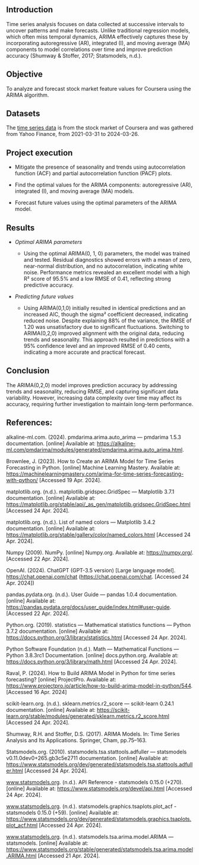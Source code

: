 ## Introduction

Time series analysis focuses on data collected at successive intervals to uncover patterns and make forecasts. Unlike traditional regression models, which often miss temporal dynamics, ARIMA effectively captures these by incorporating autoregressive (AR), integrated (I), and moving average (MA) components to model correlations over time and improve prediction accuracy (Shumway & Stoffer, 2017; Statsmodels, n.d.).

## Objective
To analyze and forecast stock market feature values for Coursera using the ARIMA algorithm.

## Datasets

The <a href="https://finance.yahoo.com/quote/COUR/?guccounter=1" target="_blank">time series data</a> is from the stock market of Coursera and was gathered from Yahoo Finance, from 2021-03-31 to 2024-03-26. 

## Project execution

- Mitigate the presence of seasonality and trends using autocorrelation function (ACF) and partial autocorrelation function (PACF) plots.
  
- Find the optimal values for the ARIMA components: autoregressive (AR), integrated (I), and moving average (MA) models.

- Forecast future values using the optimal parameters of the ARIMA model.
  
## Results

- *Optimal ARIMA parameters*
  - Using the optimal ARIMA(0, 1, 0) parameters, the model was trained and tested. Residual diagnostics showed errors with a mean of zero, near-normal distribution, and no autocorrelation, indicating white noise. Performance metrics revealed an excellent model with a high R² score of 95.5% and a low RMSE of 0.41, reflecting strong predictive accuracy.
 
- *Predicting future values*
  - Using ARIMA(0,1,0) initially resulted in identical predictions and an increased AIC, though the sigma² coefficient decreased, indicating reduced noise. Despite explaining 88% of the variance, the RMSE of 1.20 was unsatisfactory due to significant fluctuations. Switching to ARIMA(0,2,0) improved alignment with the original data, reducing trends and seasonality. This approach resulted in predictions with a 95% confidence level and an improved RMSE of 0.40 cents, indicating a more accurate and practical forecast.
 
## Conclusion

The ARIMA(0,2,0) model improves prediction accuracy by addressing trends and seasonality, reducing RMSE, and capturing significant data variability. However, increasing data complexity over time may affect its accuracy, requiring further investigation to maintain long-term performance.



## References:

alkaline-ml.com. (2024). pmdarima.arima.auto_arima — pmdarima 1.5.3 documentation. [online] Available at: https://alkaline-ml.com/pmdarima/modules/generated/pmdarima.arima.auto_arima.html.

Brownlee, J. (2023). How to Create an ARIMA Model for Time Series Forecasting in Python. [online] Machine Learning Mastery. Available at: https://machinelearningmastery.com/arima-for-time-series-forecasting-with-python/ [Accessed 19 Apr. 2024].

matplotlib.org. (n.d.). matplotlib.gridspec.GridSpec — Matplotlib 3.7.1 documentation. [online] Available at: https://matplotlib.org/stable/api/_as_gen/matplotlib.gridspec.GridSpec.html [Accessed 24 Apr. 2024].

matplotlib.org. (n.d.). List of named colors — Matplotlib 3.4.2 documentation. [online] Available at: https://matplotlib.org/stable/gallery/color/named_colors.html [Accessed 24 Apr. 2024].

Numpy (2009). NumPy. [online] Numpy.org. Available at: https://numpy.org/. [Accessed 22 Apr. 2024].

OpenAI. (2024). ChatGPT (GPT-3.5 version) [Large language model]. https://chat.openai.com/chat (https://chat.openai.com/chat. [Accessed 24 Apr. 2024])

pandas.pydata.org. (n.d.). User Guide — pandas 1.0.4 documentation. [online] Available at: https://pandas.pydata.org/docs/user_guide/index.html#user-guide. [Accessed 22 Apr. 2024].

Python.org. (2019). statistics — Mathematical statistics functions — Python 3.7.2 documentation. [online] Available at: https://docs.python.org/3/library/statistics.html [Accessed 24 Apr. 2024].

Python Software Foundation (n.d.). Math — Mathematical Functions — Python 3.8.3rc1 Documentation. [online] docs.python.org. Available at: https://docs.python.org/3/library/math.html [Accessed 24 Apr. 2024].

Raval, P. (2024). How to Build ARIMA Model in Python for time series forecasting? [online] ProjectPro. Available at: https://www.projectpro.io/article/how-to-build-arima-model-in-python/544. [Accessed 16 Apr. 2024]

scikit-learn.org. (n.d.). sklearn.metrics.r2_score — scikit-learn 0.24.1 documentation. [online] Available at: https://scikit-learn.org/stable/modules/generated/sklearn.metrics.r2_score.html [Accessed 24 Apr. 2024].

Shumway, R.H. and Stoffer, D.S. (2017). ARIMA Models. In: Time Series Analysis and Its Applications. Springer, Cham, pp.75–163.

Statsmodels.org. (2010). statsmodels.tsa.stattools.adfuller — statsmodels v0.11.0dev0+265.gb3c5e2711 documentation. [online] Available at: https://www.statsmodels.org/dev/generated/statsmodels.tsa.stattools.adfuller.html [Accessed 24 Apr. 2024].

www.statsmodels.org. (n.d.). API Reference - statsmodels 0.15.0 (+270). [online] Available at: https://www.statsmodels.org/devel/api.html [Accessed 24 Apr. 2024].

www.statsmodels.org. (n.d.). statsmodels.graphics.tsaplots.plot_acf - statsmodels 0.15.0 (+59). [online] Available at: https://www.statsmodels.org/dev/generated/statsmodels.graphics.tsaplots.plot_acf.html [Accessed 24 Apr. 2024].

www.statsmodels.org. (n.d.). statsmodels.tsa.arima.model.ARIMA — statsmodels. [online] Available at: https://www.statsmodels.org/stable/generated/statsmodels.tsa.arima.model.ARIMA.html [Accessed 21 Apr. 2024].

